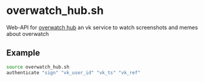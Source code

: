 # overwatch_hub.sh
Web-API for [overwatch hub](https://vk.com/owhub) an vk service to watch screenshots and memes about overwatch

## Example
```bash
source overwatch_hub.sh
authenticate "sign" "vk_user_id" "vk_ts" "vk_ref"
```
